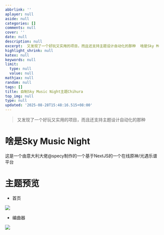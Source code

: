 ```yaml
---
abbrlink: ''
aplayer: null
aside: null
categories: []
comments: null
cover: ''
date: null
description: null
excerpt:  又发现了一个好玩又实用的项目，而且还支持主题设计自动化的那种  啥是Sky Music Night 这是一个由意大利大佬@specy制作的一个基于NextJS的一个在线原神/光遇乐谱平台 主题预览  首页    编曲器   ...
highlight_shrink: null
katex: null
keywords: null
limit:
  type: null
  value: null
mathjax: null
random: null
tags: []
title: 自制Sky Music Night主题Chihura
top_img: null
type: null
updated: '2025-08-28T15:48:16.515+08:00'
---
```

> 又发现了一个好玩又实用的项目，而且还支持主题设计自动化的那种

# 啥是Sky Music Night

这是一个由意大利大佬@specy制作的一个基于NextJS的一个在线原神/光遇乐谱平台

# 主题预览

- 首页

![](https://bgithub.xyz/awaidea/pics/raw/main/25/8/831ab69a35be79ab521b62af59bccd4a.png)

- 编曲器

![](https://bgithub.xyz/awaidea/pics/raw/main/25/8/4f70417211d427f0ceef26629a12f471.png)

